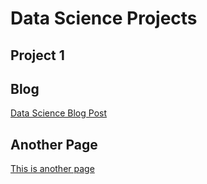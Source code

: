 # Data Science Projects

## Project 1

## Blog
[Data Science Blog Post](https://kellyshreeve.github.io/2023/08/03/Data-Science-Post.html)

## Another Page
[This is another page](https://kellyshreeve.github.io/another_page)